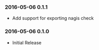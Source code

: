 ### 2016-05-06 0.1.1
* Add support for exporting nagis check

### 2016-05-06 0.1.0
* Initial Release
